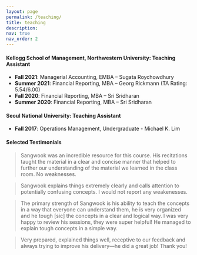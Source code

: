 ```yaml
---
layout: page
permalink: /teaching/
title: teaching
description: 
nav: true
nav_order: 2
---
```


<!-- For now, this page is assumed to be a static description of your courses. You can convert it to a collection similar to `_projects/` so that you can have a dedicated page for each course.

Organize your courses by years, topics, or universities, however you like!
 -->

#### Kellogg School of Management, Northwestern University: Teaching Assistant
  - **Fall 2021**: Managerial Accounting, EMBA – Sugata Roychowdhury
  - **Summer 2021**: Financial Reporting, MBA – Georg Rickmann (TA Rating: 5.54/6.00)
  - **Fall 2020**: Financial Reporting, MBA – Sri Sridharan
  - **Summer 2020**: Financial Reporting, MBA – Sri Sridharan


#### Seoul National University: Teaching Assistant
  - **Fall 2017**: Operations Management, Undergraduate - Michael K. Lim


#### Selected Testimonials

> Sangwook was an incredible resource for this course. His recitations taught the material in a clear and concise manner that helped to further our understanding of the material we learned in the class room. No weaknesses.

> Sangwook explains things extremely clearly and calls attention to potentially confusing concepts. I would not report any weakenesses.
 
> The primary strength of Sangwook is his ability to teach the concepts in a way that everyone can understand them, he is very organized and he tough [sic] the concepts in a clear and logical way. I was very happy to review his sessions, they were super helpful! He managed to explain tough concepts in a simple way.

> Very prepared, explained things well, receptive to our feedback and always trying to improve his delivery—he did a great job! Thank you!

<object data="{{ site.url }}{{ site.baseurl }}/assets/pdf/teaching_eval_01.pdf" width="1000" height="1000" type="application/pdf"></object>

<object data="{{ site.url }}{{ site.baseurl }}/assets/pdf/teaching_eval_02.pdf" width="1000" height="1000" type="application/pdf"></object>
